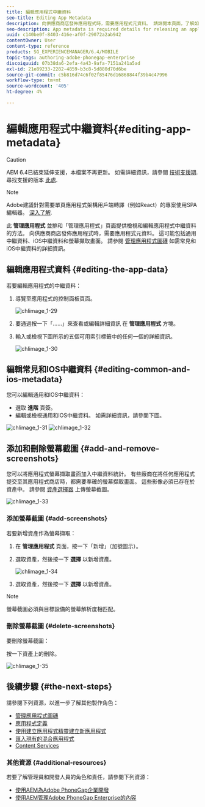 ```yaml
---
title: 編輯應用程式中繼資料
seo-title: Editing App Metadata
description: 向供應商商店發佈應用程式時，需要應用程式元資料。 請詳閱本頁面，了解如何編輯應用程式資料。
seo-description: App metadata is required details for releasing an application to a vendor's store. Follow this page to learn about editing app data.
uuid: c140be0f-8403-416e-af0f-29072a2ab942
contentOwner: User
content-type: reference
products: SG_EXPERIENCEMANAGER/6.4/MOBILE
topic-tags: authoring-adobe-phonegap-enterprise
discoiquuid: 07b38da6-2efa-4a43-9afa-7151a241a5ad
exl-id: 21e89233-2282-4859-b3c8-5d880d70d6be
source-git-commit: c5b816d74c6f02f85476d16868844f39b4c47996
workflow-type: tm+mt
source-wordcount: '405'
ht-degree: 4%

---
```


# 編輯應用程式中繼資料{#editing-app-metadata}

>[!CAUTION]
>
>AEM 6.4已結束延伸支援，本檔案不再更新。 如需詳細資訊，請參閱 [技術支援期](https://helpx.adobe.com//tw/support/programs/eol-matrix.html). 尋找支援的版本 [此處](https://experienceleague.adobe.com/docs/).

>[!NOTE]
>
>Adobe建議針對需要單頁應用程式架構用戶端轉譯（例如React）的專案使用SPA編輯器。 [深入了解](/help/sites-developing/spa-overview.md).

此 **管理應用程式** 並排和「管理應用程式」頁面提供檢視和編輯應用程式中繼資料的方法。 向供應商商店發佈應用程式時，需要應用程式元資料。 這可能包括通用中繼資料、iOS中繼資料和螢幕擷取畫面。 請參閱 [管理應用程式圖磚](/help/mobile/phonegap-app-details-tile.md) 如需常見和iOS中繼資料的詳細資訊。

## 編輯應用程式資料 {#editing-the-app-data}

若要編輯應用程式的中繼資料：

1. 導覽至應用程式的控制面板頁面。

   ![chlimage_1-29](assets/chlimage_1-29.png)

1. 要通過按一下「……」來查看或編輯詳細資訊 在 **管理應用程式** 方塊。

1. 輸入或檢視下圖所示的五個可用索引標籤中的任何一個的詳細資訊。

   ![chlimage_1-30](assets/chlimage_1-30.png)

## 編輯常見和IOS中繼資料 {#editing-common-and-ios-metadata}

您可以編輯通用和IOS中繼資料：

* 選取 **進階** 頁簽。
* 編輯或檢視通用和IOS中繼資料。 如需詳細資訊，請參閱下圖。

![chlimage_1-31](assets/chlimage_1-31.png) ![chlimage_1-32](assets/chlimage_1-32.png)

## 添加和刪除螢幕截圖 {#add-and-remove-screenshots}

您可以將應用程式螢幕擷取畫面加入中繼資料統計。 有些廠商在將任何應用程式提交至其應用程式商店時，都需要準確的螢幕擷取畫面。 這些影像必須已存在於資產中。 請參閱 [資產選擇器](/help/assets/asset-selector.md) 上傳螢幕截圖。

![chlimage_1-33](assets/chlimage_1-33.png)

### 添加螢幕截圖 {#add-screenshots}

若要新增資產作為螢幕擷取：

1. 在 **管理應用程式** 頁面，按一下「新增」（加號圖示）。
1. 選取資產，然後按一下 **選擇** 以新增資產。

   ![chlimage_1-34](assets/chlimage_1-34.png)

1. 選取資產，然後按一下 **選擇** 以新增資產。

>[!NOTE]
>
>螢幕截圖必須與目標設備的螢幕解析度相匹配。

### 刪除螢幕截圖 {#delete-screenshots}

要刪除螢幕截圖：

按一下資產上的刪除。

![chlimage_1-35](assets/chlimage_1-35.png)

## 後續步驟 {#the-next-steps}

請參閱下列資源，以進一步了解其他製作角色：

* [管理應用程式圖磚](/help/mobile/phonegap-app-details-tile.md)
* [應用程式定義](/help/mobile/phonegap-app-definitions.md)
* [使用建立應用程式精靈建立新應用程式](/help/mobile/phonegap-create-new-app.md)
* [匯入現有的混合應用程式](/help/mobile/phonegap-adding-content-to-imported-app.md)
* [Content Services](/help/mobile/develop-content-as-a-service.md)

### 其他資源 {#additional-resources}

若要了解管理員和開發人員的角色和責任，請參閱下列資源：

* [使用AEM為Adobe PhoneGap企業開發](/help/mobile/developing-in-phonegap.md)
* [使用AEM管理Adobe PhoneGap Enterprise的內容](/help/mobile/administer-phonegap.md)
